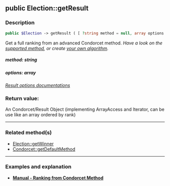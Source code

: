 ## public Election::getResult

### Description    

```php
public $Election -> getResult ( [ ?string method = null, array options = []] )
```

Get a full ranking from an advanced Condorcet method.
*Have a look on the [supported method](https://github.com/julien-boudry/Condorcet/wiki/I-%23-Installation-%26-Basic-Configuration-%23-2.-Condorcet-Methods), or create [your own algorithm](https://github.com/julien-boudry/Condorcet/wiki/III-%23-C.-Extending-Condorcet-%23-1.-Add-your-own-ranking-algorithm).*    


##### **method:** *string*   
    



##### **options:** *array*   
*[Result options documentations]()*    



### Return value:   

An Condorcet/Result Object (implementing ArrayAccess and Iterator, can be use like an array ordered by rank)


---------------------------------------

### Related method(s)      

* [Election::getWinner](../Election%20Class/public%20Election--getWinner.md)    
* [Condorcet::getDefaultMethod](../Condorcet%20Class/public%20Condorcet--getDefaultMethod.md)    

---------------------------------------

### Examples and explanation

* **[Manual - Ranking from Condorcet Method](https://github.com/julien-boudry/Condorcet/wiki/II-%23-C.-Result-%23-2.-Get-Ranking-from-Condorcet-advanced-Methods)**    
